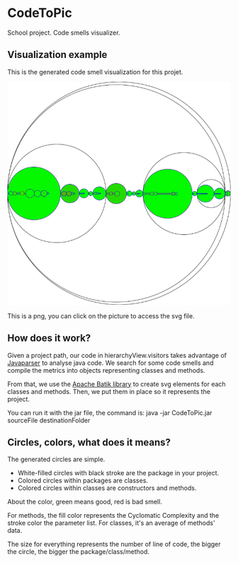 # CodeToPic

School project. Code smells visualizer.

## Visualization example

This is the generated code smell visualization for this projet.

<a href="https://github.com/DelvalletQuentin/CodeToPic/blob/master/readme/codeToPic.svg">
<img src="https://raw.githubusercontent.com/DelvalletQuentin/CodeToPic/master/readme/CodeToPic.png" alt="Visualization example" class="image mod-full-width" />
</a>

This is a png, you can click on the picture to access the svg file.

## How does it work?

Given a project path, our code in hierarchyView.visitors takes advantage of <a href="https://github.com/javaparser/javaparser">Javaparser</a> to analyse java code. We search for some code smells and compile the metrics into objects representing classes and methods.

From that, we use the <a href="https://xmlgraphics.apache.org/batik/">Apache Batik library</a> 
to create svg elements for each classes and methods. Then, we put them in place so it represents the project. 

You can run it with the jar file, the command is:
	java -jar CodeToPic.jar sourceFile destinationFolder

## Circles, colors, what does it means?

The generated circles are simple.

- White-filled circles with black stroke are the package in your project.
- Colored circles within packages are classes.
- Colored circles within classes are constructors and methods.

About the color, green means good, red is bad smell.

For methods, the fill color represents the Cyclomatic Complexity and the stroke color the parameter list. For classes, it's an average of methods' data.

The size for everything represents the number of line of code, the bigger the circle, the bigger the package/class/method.
